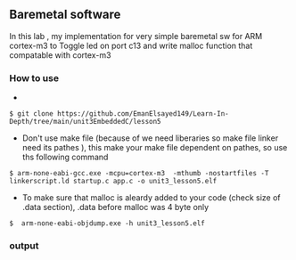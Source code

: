 ## Baremetal software 
In this lab , my implementation for very simple baremetal sw for ARM cortex-m3 to Toggle led on port c13
and write  malloc function that compatable with cortex-m3


### How to use 
   -  
   ```
   $ git clone https://github.com/EmanElsayed149/Learn-In-Depth/tree/main/unit3EmbeddedC/lesson5
   ```
   - Don't use make file (because of we need liberaries so make file linker need its pathes ), this make your make file dependent on pathes, so use ths following command   
   ```
   $ arm-none-eabi-gcc.exe -mcpu=cortex-m3  -mthumb -nostartfiles -T linkerscript.ld startup.c app.c -o unit3_lesson5.elf
   ```
   -  To make sure that malloc is aleardy added to your code (check size of .data section), .data before malloc was 4 byte only
   ```
   $  arm-none-eabi-objdump.exe -h unit3_lesson5.elf
   ```
### output

